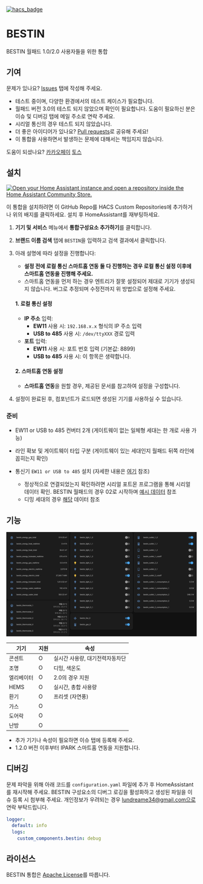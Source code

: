 [![hacs_badge](https://img.shields.io/badge/HACS-Custom-41BDF5.svg?style=for-the-badge)](https://github.com/hacs/integration)

# BESTIN
BESTIN 월패드 1.0/2.0 사용자들을 위한 통합

## 기여
문제가 있나요? [Issues](https://github.com/lunDreame/ha-bestin/issues) 탭에 작성해 주세요.

- 테스트 중이며, 다양한 환경에서의 테스트 케이스가 필요합니다.
- 월패드 버전 3.0의 테스트 되지 않았으며 확인이 필요합니다. 도움이 필요하신 분은 이슈 및 디버깅 탭에 메일 주소로 연락 주세요.
- 시리얼 통신의 경우 테스트 되지 않았습니다.
- 더 좋은 아이디어가 있나요? [Pull requests](https://github.com/lunDreame/ha-bestin/pulls)로 공유해 주세요!
- 이 통합을 사용하면서 발생하는 문제에 대해서는 책임지지 않습니다.

도움이 되셨나요? [카카오페이](https://qr.kakaopay.com/FWDWOBBmR) [토스](https://toss.me/lundreamer)

## 설치
[![Open your Home Assistant instance and open a repository inside the Home Assistant Community Store.](https://my.home-assistant.io/badges/hacs_repository.svg)](https://my.home-assistant.io/redirect/hacs_repository/?owner=lunDreame&repository=ha-bestin&category=Integration)

이 통합을 설치하려면 이 GitHub Repo를 HACS Custom Repositories에 추가하거나 위의 배지를 클릭하세요. 설치 후 HomeAssistant를 재부팅하세요.

1. **기기 및 서비스** 메뉴에서 **통합구성요소 추가하기**를 클릭합니다.
2. **브랜드 이름 검색** 탭에 `BESTIN`을 입력하고 검색 결과에서 클릭합니다.
3. 아래 설명에 따라 설정을 진행합니다:
    - **설정 전에 로컬 통신 스마트홈 연동 둘 다 진행하는 경우 로컬 통신 설정 이후에 스마트홈
    연동을 진행해 주세요.**
    - 스마트홈 연동을 먼저 하는 경우 엔트리가 잘못 설정되어 제대로 기기가 생성되지 않습니다. 버그로 추정되며 수정전까지 위 방법으로 설정해 주세요.

   #### 1. 로컬 통신 설정
   - **IP 주소** 입력:
     - **EW11** 사용 시: `192.168.x.x` 형식의 IP 주소 입력
     - **USB to 485** 사용 시: `/dev/ttyXXX` 경로 입력
   - **포트** 입력:
     - **EW11** 사용 시: 포트 번호 입력 (기본값: 8899)
     - **USB to 485** 사용 시: 이 항목은 생략합니다.

   #### 2. 스마트홈 연동 설정
   - **스마트홈 연동**을 원할 경우, 제공된 문서를 참고하여 설정을 구성합니다.

4. 설정이 완료된 후, 컴포넌트가 로드되면 생성된 기기를 사용하실 수 있습니다.

### 준비
- EW11 or USB to 485 컨버터 2개 (게이트웨이 없는 일체형 세대는 한 개로 사용 가능)
- 라인 확보 및 게이트웨이 타입 구분 (게이트웨이 있는 세대인지 월패드 뒤쪽 라인에 꼽히는지 확인)
- 통신기 `EW11 or USB to 485` 설치 (자세한 내용은 [여기](./guide/install.md) 참조)

  - 정상적으로 연결되었는지 확인하려면 시리얼 포트몬 프로그램을 통해 시리얼 데이터 확인. BESTIN 월패드의 경우 02로 시작하며 [예시 데이터](./guide/packet_dump.txt) 참조
  - 디밍 세대의 경우 [해당](./guide/dimming_packet_dump.txt) 데이터 참조

## 기능
![추가된 기기](./images/added_devices.png)

| 기기      | 지원 | 속성                          |
|-----------|------|-------------------------------|
| 콘센트    | O    | 실시간 사용량, 대기전력자동차단 |
| 조명      | O    | 디밍, 색온도                   |
| 엘리베이터 | O    | 2.0의 경우 지원                |
| HEMS      | O    | 실시간, 총합 사용량            |
| 환기      | O    | 프리셋 (자연풍)                 |
| 가스      | O    |                               |
| 도어락    | O    |                               |
| 난방      | O    |                               |

- 추가 기기나 속성이 필요하면 이슈 탭에 등록해 주세요.
- 1.2.0 버전 이후부터 IPARK 스마트홈 연동을 지원합니다.

## 디버깅
문제 파악을 위해 아래 코드를 `configuration.yaml` 파일에 추가 후 HomeAssistant를 재시작해 주세요. BESTIN 구성요소의 디버그 로깅을 활성화하고 생성된 파일을 이슈 등록 시 첨부해 주세요. 개인정보가 우려되는 경우 lundreame34@gmail.com으로 연락 부탁드립니다.

```yaml
logger:
  default: info
  logs:
    custom_components.bestin: debug
```

## 라이선스
BESTIN 통합은 [Apache License](./LICENSE)를 따릅니다.
